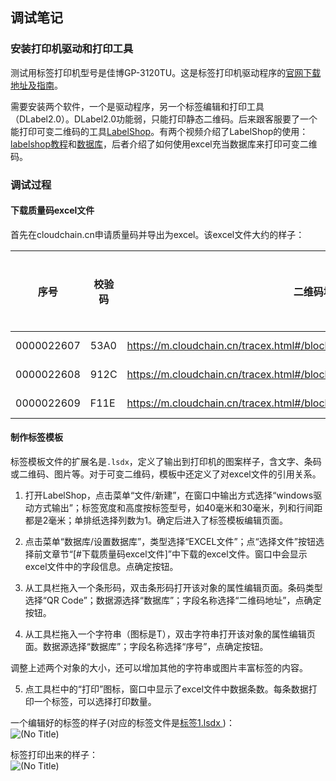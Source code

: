 ## 调试笔记
### 安装打印机驱动和打印工具
测试用标签打印机型号是佳博GP-3120TU。这是标签打印机驱动程序的[官网下载地址及指南](http://www.buypos.cn/?article-395.html)。

需要安装两个软件，一个是驱动程序，另一个标签编辑和打印工具（DLabel2.0）。DLabel2.0功能弱，只能打印静态二维码。后来跟客服要了一个能打印可变二维码的工具[LabelShop](https://pan.baidu.com/s/18S-oSHyVxY7OCrQjbwDvDA)。有两个视频介绍了LabelShop的使用：[labelshop教程](https://pan.baidu.com/s/1AGT7HhRmdPxjjA7WK1VS6A)和[数据库](https://pan.baidu.com/s/1ES--_so9sl7Jt60C6W0y9Q)，后者介绍了如何使用excel充当数据库来打印可变二维码。

### 调试过程
#### 下载质量码excel文件
首先在cloudchain.cn申请质量码并导出为excel。该excel文件大约的样子：

| 序号     | 校验码 | 二维码地址                                                         | 二维码图片                                                       |  
| ---------- | ------ | ------------------------------------------------------------ | ------------------------------------------------------------ |  
| 0000022607 | 53A0   | https://m.cloudchain.cn/tracex.html#/block/0/6937671717293/000002260759 | ![img](file:///C:/Users/wbwang/AppData/Local/Temp/msohtmlclip1/01/clip_image002.png) |  
| 0000022608 | 912C   | https://m.cloudchain.cn/tracex.html#/block/0/6937671717293/00000226080A | ![img](file:///C:/Users/wbwang/AppData/Local/Temp/msohtmlclip1/01/clip_image004.png) |  
| 0000022609 | F11E   | https://m.cloudchain.cn/tracex.html#/block/0/6937671717293/00000226097A | ![img](file:///C:/Users/wbwang/AppData/Local/Temp/msohtmlclip1/01/clip_image006.png) |  

#### 制作标签模板
标签模板文件的扩展名是`.lsdx`，定义了输出到打印机的图案样子，含文字、条码或二维码、图片等。对于可变二维码，模板中还定义了对excel文件的引用关系。

1. 打开LabelShop，点击菜单“文件/新建”，在窗口中输出方式选择“windows驱动方式输出”；标签宽度和高度按标签型号，如40毫米和30毫米，列和行间距都是2毫米；单排纸选择列数为1。确定后进入了标签模板编辑页面。

2. 点击菜单“数据库/设置数据库”，类型选择“EXCEL文件”；点“选择文件”按钮选择前文章节“[#下载质量码excel文件]”中下载的excel文件。窗口中会显示excel文件中的字段信息。点确定按钮。

3. 从工具栏拖入一个条形码，双击条形码打开该对象的属性编辑页面。条码类型选择“QR Code”；数据源选择“数据库”；字段名称选择“二维码地址”，点确定按钮。

4. 从工具栏拖入一个字符串（图标是T），双击字符串打开该对象的属性编辑页面。数据源选择“数据库”；字段名称选择“序号”，点确定按钮。

调整上述两个对象的大小，还可以增加其他的字符串或图片丰富标签的内容。

5. 点工具栏中的“打印”图标，窗口中显示了excel文件中数据条数。每条数据打印一个标签，可以选择打印数量。

一个编辑好的标签的样子(对应的标签文件是[标签1.lsdx
](https://raw.githubusercontent.com/wbwangk/wbwangk.github.io/master/Docs/buybos/%E6%A0%87%E7%AD%BE1.lsdx))：  
![(No Title)](https://github.com/wbwangk/wbwangk.github.io/raw/master/Docs/buybos/%E6%A0%87%E7%AD%BE1.png)  

标签打印出来的样子：  
![(No Title)](https://github.com/wbwangk/wbwangk.github.io/raw/master/Docs/buybos/%E6%A0%87%E7%AD%BE1%E6%89%93%E5%8D%B0.jpg)
